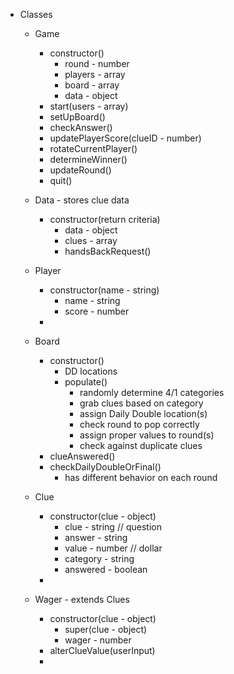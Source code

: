* Classes

  * Game
  
    * constructor()
      * round - number
      * players - array
      * board - array
      * data - object
    * start(users - array)
    * setUpBoard()
    * checkAnswer()
    * updatePlayerScore(clueID - number)
    * rotateCurrentPlayer()
    * determineWinner()
    * updateRound()
    * quit()

  * Data - stores clue data
  
    * constructor(return criteria)
      * data - object
      * clues - array
      * handsBackRequest()
    
    
  * Player
  
    * constructor(name - string)
      * name - string
      * score - number
    * 
  * Board
  
    * constructor()
      * DD locations
      * populate()
        * randomly determine 4/1 categories
        * grab clues based on category
        * assign Daily Double location(s)
        * check round to pop correctly
        * assign proper values to round(s)
        * check against duplicate clues
    * clueAnswered()
    * checkDailyDoubleOrFinal()
      * has different behavior on each round



  * Clue
  
    * constructor(clue - object)
      * clue - string // question
      * answer - string
      * value - number // dollar
      * category - string
      * answered - boolean
    * 

  * Wager - extends Clues

    * constructor(clue - object)
      * super(clue - object)
      * wager - number
    * alterClueValue(userInput)
    * 
